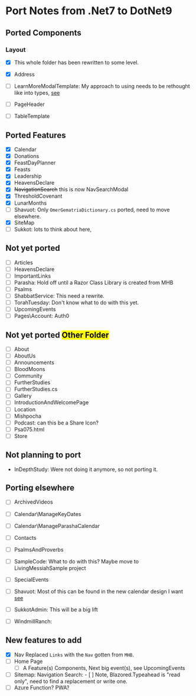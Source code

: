 ﻿# Port Notes from .Net7 to DotNet9

## Ported Components
### Layout
- [x] This whole folder has been rewritten to some level.
- [x] Address
- [ ] LearnMoreModalTemplate: My approach to using needs to be rethought like into types, [see]("C:\Source\LivingeMessiahBackup\008-port-calendar-carousel\Wiki\Learn-More-Info-only-Bootstrap-Modal-no-code-behind-using-data-bs-and-fade.md") 
- [ ] PageHeader
- [ ] TableTemplate


## Ported Features
- [x] Calendar
- [x] Donations
- [x] FeastDayPlanner
- [x] Feasts
- [x] Leadership
- [x] HeavensDeclare
- [x] <strike>NavigationSearch</strike> this is now NavSearchModal
- [x] ThresholdCovenant
- [x] LunarMonths
- [ ] Shavuot: Only `OmerGematriaDictionary.cs` ported, need to move elsewhere.
- [x] SiteMap
- [ ] Sukkot: lots to think about here, 

## Not yet ported
- [ ] Articles
- [ ] HeavensDeclare
- [ ] ImportantLinks
- [ ] Parasha: Hold off until a Razor Class Library is created from MHB
- [ ] Psalms
- [ ] ShabbatService: This need a rewrite.
- [ ] TorahTuesday: Don't know what to do with this yet.
- [ ] UpcomingEvents
- [ ] Pages\Account: Auth0 

## Not yet ported <mark>Other Folder<mark>
- [ ] About
- [ ] AboutUs
- [ ] Announcements
- [ ] BloodMoons
- [ ] Community
- [ ] FurtherStudies
- [ ] FurtherStudies.cs
- [ ] Gallery
- [ ] IntroductionAndWelcomePage
- [ ] Location
- [ ] Mishpocha
- [ ] Podcast: can this be a Share Icon?
- [ ] Psa075.html
- [ ] Store

## Not planning to port
- InDepthStudy: Were not doing it anymore, so not porting it.


## Porting elsewhere
- [ ] ArchivedVideos
- [ ] Calendar\ManageKeyDates
- [ ] Calendar\ManageParashaCalendar
- [ ] Contacts
- [ ] PsalmsAndProverbs
- [ ] SampleCode: What to do with this?  Maybe move to LivingMessiahSample project
- [ ] SpecialEvents
- [ ] Shavuot: Most of this can be found in the new calendar design I want [see](C:\Source\LivingeMessiahBackup\Feature-Ideas\999-Calendar-based-on-Bootstrap-7-col-grid\999-Calendar-based-on-Bootstrap-7-col-grid.md)
- [ ] SukkotAdmin: This will be a big lift 
- [ ] WindmillRanch:


## New features to add
- [x] Nav Replaced `Links` with the `Nav` gotten from `MHB`.
- [ ] Home Page
    - [ ] A Feature(s) Components, Next big event(s), see UpcomingEvents 
- [ ] Sitemap: Navigation Search:
        - [ ] Note, Blazored.Typeahead is "read only", need to find a replacement or write one.
- [ ] Azure Function? PWA? 
